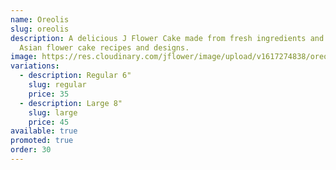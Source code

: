 ```yaml
---
name: Oreolis
slug: oreolis
description: A delicious J Flower Cake made from fresh ingredients and original
  Asian flower cake recipes and designs.
image: https://res.cloudinary.com/jflower/image/upload/v1617274838/oreolis_vbtm0l.jpg
variations:
  - description: Regular 6"
    slug: regular
    price: 35
  - description: Large 8"
    slug: large
    price: 45
available: true
promoted: true
order: 30
---
```

